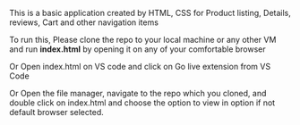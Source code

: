 This is a basic application created by HTML, CSS for Product listing, Details, reviews, Cart and other navigation items

To run this, Please clone the repo to your local machine or any other VM and run **index.html** by opening it on any of your comfortable browser

Or Open index.html on VS code and click on Go live extension from VS Code

Or Open the file manager, navigate to the repo which you cloned, and double click on index.html and choose the option to view in option if not default browser selected.

